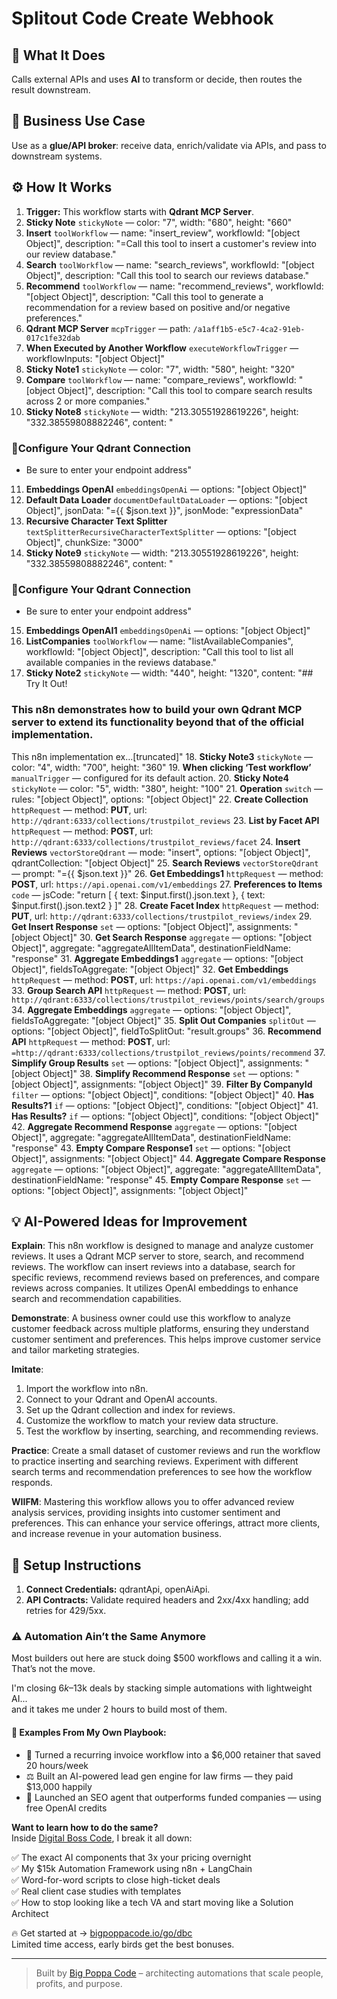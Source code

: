# Splitout Code Create Webhook
## 🚀 What It Does
Calls external APIs and uses **AI** to transform or decide, then routes the result downstream.

## 💼 Business Use Case
Use as a **glue/API broker**: receive data, enrich/validate via APIs, and pass to downstream systems.

## ⚙️ How It Works
1. **Trigger:** This workflow starts with **Qdrant MCP Server**.
2. **Sticky Note** `stickyNote` — color: "7", width: "680", height: "660"
3. **Insert** `toolWorkflow` — name: "insert_review", workflowId: "[object Object]", description: "=Call this tool to insert a customer's review into our review database."
4. **Search** `toolWorkflow` — name: "search_reviews", workflowId: "[object Object]", description: "Call this tool to search our reviews database."
5. **Recommend** `toolWorkflow` — name: "recommend_reviews", workflowId: "[object Object]", description: "Call this tool to generate a recommendation for a review based on positive and/or negative preferences."
6. **Qdrant MCP Server** `mcpTrigger` — path: `/a1aff1b5-e5c7-4ca2-91eb-017c1fe32dab`
7. **When Executed by Another Workflow** `executeWorkflowTrigger` — workflowInputs: "[object Object]"
8. **Sticky Note1** `stickyNote` — color: "7", width: "580", height: "320"
9. **Compare** `toolWorkflow` — name: "compare_reviews", workflowId: "[object Object]", description: "Call this tool to compare search results across 2 or more companies."
10. **Sticky Note8** `stickyNote` — width: "213.30551928619226", height: "332.38559808882246", content: "















### 🚨Configure Your Qdrant Connection
* Be sure to enter your endpoint address"
11. **Embeddings OpenAI** `embeddingsOpenAi` — options: "[object Object]"
12. **Default Data Loader** `documentDefaultDataLoader` — options: "[object Object]", jsonData: "={{ $json.text }}", jsonMode: "expressionData"
13. **Recursive Character Text Splitter** `textSplitterRecursiveCharacterTextSplitter` — options: "[object Object]", chunkSize: "3000"
14. **Sticky Note9** `stickyNote` — width: "213.30551928619226", height: "332.38559808882246", content: "















### 🚨Configure Your Qdrant Connection
* Be sure to enter your endpoint address"
15. **Embeddings OpenAI1** `embeddingsOpenAi` — options: "[object Object]"
16. **ListCompanies** `toolWorkflow` — name: "listAvailableCompanies", workflowId: "[object Object]", description: "Call this tool to list all available companies in the reviews database."
17. **Sticky Note2** `stickyNote` — width: "440", height: "1320", content: "## Try It Out!
### This n8n demonstrates how to build your own Qdrant MCP server to extend its functionality beyond that of the official implementation.

This n8n implementation ex…[truncated]"
18. **Sticky Note3** `stickyNote` — color: "4", width: "700", height: "360"
19. **When clicking ‘Test workflow’** `manualTrigger` — configured for its default action.
20. **Sticky Note4** `stickyNote` — color: "5", width: "380", height: "100"
21. **Operation** `switch` — rules: "[object Object]", options: "[object Object]"
22. **Create Collection** `httpRequest` — method: **PUT**, url: `http://qdrant:6333/collections/trustpilot_reviews`
23. **List by Facet API** `httpRequest` — method: **POST**, url: `http://qdrant:6333/collections/trustpilot_reviews/facet`
24. **Insert Reviews** `vectorStoreQdrant` — mode: "insert", options: "[object Object]", qdrantCollection: "[object Object]"
25. **Search Reviews** `vectorStoreQdrant` — prompt: "={{ $json.text }}"
26. **Get Embeddings1** `httpRequest` — method: **POST**, url: `https://api.openai.com/v1/embeddings`
27. **Preferences to Items** `code` — jsCode: "return [
  { text: $input.first().json.text },
  { text: $input.first().json.text2 }
]"
28. **Create Facet Index** `httpRequest` — method: **PUT**, url: `http://qdrant:6333/collections/trustpilot_reviews/index`
29. **Get Insert Response** `set` — options: "[object Object]", assignments: "[object Object]"
30. **Get Search Response** `aggregate` — options: "[object Object]", aggregate: "aggregateAllItemData", destinationFieldName: "response"
31. **Aggregate Embeddings1** `aggregate` — options: "[object Object]", fieldsToAggregate: "[object Object]"
32. **Get Embeddings** `httpRequest` — method: **POST**, url: `https://api.openai.com/v1/embeddings`
33. **Group Search API** `httpRequest` — method: **POST**, url: `http://qdrant:6333/collections/trustpilot_reviews/points/search/groups`
34. **Aggregate Embeddings** `aggregate` — options: "[object Object]", fieldsToAggregate: "[object Object]"
35. **Split Out Companies** `splitOut` — options: "[object Object]", fieldToSplitOut: "result.groups"
36. **Recommend API** `httpRequest` — method: **POST**, url: `=http://qdrant:6333/collections/trustpilot_reviews/points/recommend`
37. **Simplify Group Results** `set` — options: "[object Object]", assignments: "[object Object]"
38. **Simplify Recommend Response** `set` — options: "[object Object]", assignments: "[object Object]"
39. **Filter By CompanyId** `filter` — options: "[object Object]", conditions: "[object Object]"
40. **Has Results?1** `if` — options: "[object Object]", conditions: "[object Object]"
41. **Has Results?** `if` — options: "[object Object]", conditions: "[object Object]"
42. **Aggregate Recommend Response** `aggregate` — options: "[object Object]", aggregate: "aggregateAllItemData", destinationFieldName: "response"
43. **Empty Compare Response1** `set` — options: "[object Object]", assignments: "[object Object]"
44. **Aggregate Compare Response** `aggregate` — options: "[object Object]", aggregate: "aggregateAllItemData", destinationFieldName: "response"
45. **Empty Compare Response** `set` — options: "[object Object]", assignments: "[object Object]"

## 💡 AI-Powered Ideas for Improvement
**Explain**: This n8n workflow is designed to manage and analyze customer reviews. It uses a Qdrant MCP server to store, search, and recommend reviews. The workflow can insert reviews into a database, search for specific reviews, recommend reviews based on preferences, and compare reviews across companies. It utilizes OpenAI embeddings to enhance search and recommendation capabilities.

**Demonstrate**: A business owner could use this workflow to analyze customer feedback across multiple platforms, ensuring they understand customer sentiment and preferences. This helps improve customer service and tailor marketing strategies.

**Imitate**: 
1. Import the workflow into n8n.
2. Connect to your Qdrant and OpenAI accounts.
3. Set up the Qdrant collection and index for reviews.
4. Customize the workflow to match your review data structure.
5. Test the workflow by inserting, searching, and recommending reviews.

**Practice**: Create a small dataset of customer reviews and run the workflow to practice inserting and searching reviews. Experiment with different search terms and recommendation preferences to see how the workflow responds.

**WIIFM**: Mastering this workflow allows you to offer advanced review analysis services, providing insights into customer sentiment and preferences. This can enhance your service offerings, attract more clients, and increase revenue in your automation business.

## 🔧 Setup Instructions
1. **Connect Credentials:** qdrantApi, openAiApi.
2. **API Contracts:** Validate required headers and 2xx/4xx handling; add retries for 429/5xx.

### ⚠️ Automation Ain’t the Same Anymore

Most builders out here are stuck doing $500 workflows and calling it a win.  
That’s not the move.  

I'm closing $6k–$13k deals by stacking simple automations with lightweight AI...  
and it takes me under 2 hours to build most of them.

#### 🧠 Examples From My Own Playbook:
- 🔁 Turned a recurring invoice workflow into a $6,000 retainer that saved 20 hours/week  
- ⚖️ Built an AI-powered lead gen engine for law firms — they paid $13,000 happily  
- 🚀 Launched an SEO agent that outperforms funded companies — using free OpenAI credits  

**Want to learn how to do the same?**  
Inside [Digital Boss Code](https://bigpoppacode.io/go/dbc), I break it all down:

✅ The exact AI components that 3x your pricing overnight  
✅ My $15k Automation Framework using n8n + LangChain  
✅ Word-for-word scripts to close high-ticket deals  
✅ Real client case studies with templates  
✅ How to stop looking like a tech VA and start moving like a Solution Architect  

🔥 Get started at → [bigpoppacode.io/go/dbc](https://bigpoppacode.io/go/dbc)  
Limited time access, early birds get the best bonuses.

---
> Built by [Big Poppa Code](https://bigpoppacode.io) – architecting automations that scale people, profits, and purpose.

